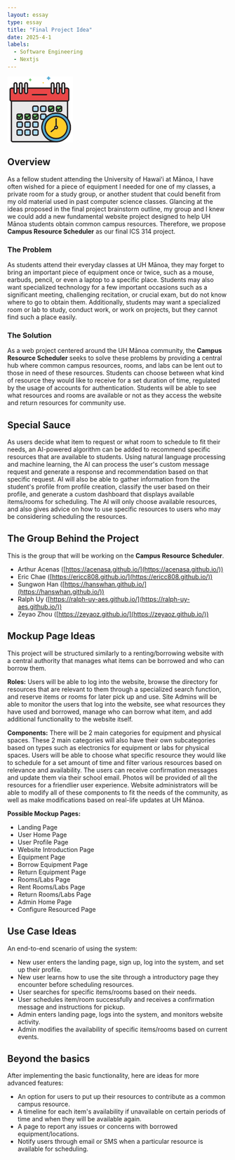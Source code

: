 ```yaml
---
layout: essay
type: essay
title: "Final Project Idea"
date: 2025-4-1
labels:
  - Software Engineering
  - Nextjs
---
```


<img width="150px" class="rounded float-start pe-4" src="../img/schedule.png">

## Overview 

As a fellow student attending the University of Hawaiʻi at Mānoa, I have often wished for a piece of equipment I needed for one of my classes, a private room for a study group, or another student that could benefit from my old material used in past computer science classes. Glancing at the ideas proposed in the final project brainstorm outline, my group and I knew we could add a new fundamental website project designed to help UH Mānoa students obtain common campus resources. Therefore, we propose **Campus Resource Scheduler** as our final ICS 314 project.

### The Problem

As students attend their everyday classes at UH Mānoa, they may forget to bring an important piece of equipment once or twice, such as a mouse, earbuds, pencil, or even a laptop to a specific place. Students may also want specialized technology for a few important occasions such as a significant meeting, challenging recitation, or crucial exam, but do not know where to go to obtain them. Additionally, students may want a specialized room or lab to study, conduct work, or work on projects, but they cannot find such a place easily.

### The Solution

As a web project centered around the UH Mānoa community, the **Campus Resource Scheduler** seeks to solve these problems by providing a central hub where common campus resources, rooms, and labs can be lent out to those in need of these resources. Students can choose between what kind of resource they would like to receive for a set duration of time, regulated by the usage of accounts for authentication. Students will be able to see what resources and rooms are available or not as they access the website and return resources for community use.

## Special Sauce

As users decide what item to request or what room to schedule to fit their needs, an AI-powered algorithm can be added to recommend specific resources that are available to students. Using natural language processing and machine learning, the AI can process the user's custom message request and generate a response and recommendation based on that specific request. AI will also be able to gather information from the student's profile from profile creation, classify the user based on their profile, and generate a custom dashboard that displays available items/rooms for scheduling. The AI will only choose available resources, and also gives advice on how to use specific resources to users who may be considering scheduling the resources.

## The Group Behind the Project

This is the group that will be working on the **Campus Resource Scheduler**.
- Arthur Acenas ([https://acenasa.github.io/](https://acenasa.github.io/))
- Eric Chae ([https://ericc808.github.io/](https://ericc808.github.io/))
- Sungwon Han ([https://hanswhan.github.io/](https://hanswhan.github.io/))
- Ralph Uy ([https://ralph-uy-aes.github.io/](https://ralph-uy-aes.github.io/))
- Zeyao Zhou ([https://zeyaoz.github.io/](https://zeyaoz.github.io/))

## Mockup Page Ideas

This project will be structured similarly to a renting/borrowing website with a central authority that manages what items can be borrowed and who can borrow them. 

**Roles:** 
Users will be able to log into the website, browse the directory for resources that are relevant to them through a specialized search function, and reserve items or rooms for later pick up and use. 
Site Admins will be able to monitor the users that log into the website, see what resources they have used and borrowed, manage who can borrow what item, and add additional functionality to the website itself.

**Components:**
There will be 2 main categories for equipment and physical spaces. These 2 main categories will also have their own subcategories based on types such as electronics for equipment or labs for physical spaces. Users will be able to choose what specific resource they would like to schedule for a set amount of time and filter various resources based on relevance and availability. The users can receive confirmation messages and update them via their school email. Photos will be provided of all the resources for a friendlier user experience. Website administrators will be able to modify all of these components to fit the needs of the community, as well as make modifications based on real-life updates at UH Mānoa.

**Possible Mockup Pages:**
- Landing Page
- User Home Page
- User Profile Page
- Website Introduction Page
- Equipment Page
- Borrow Equipment Page
- Return Equipment Page
- Rooms/Labs Page
- Rent Rooms/Labs Page
- Return Rooms/Labs Page
- Admin Home Page
- Configure Resourced Page

## Use Case Ideas

An end-to-end scenario of using the system:
- New user enters the landing page, sign up, log into the system, and set up their profile.
- New user learns how to use the site through a introductory page they encounter before scheduling resources.
- User searches for specific items/rooms based on their needs.
- User schedules item/room successfully and receives a confirmation message and instructions for pickup.
- Admin enters landing page, logs into the system, and monitors website activity.
- Admin modifies the availability of specific items/rooms based on current events.

## Beyond the basics

After implementing the basic functionality, here are ideas for more advanced features:
- An option for users to put up their resources to contribute as a common campus resource.
- A timeline for each item's availability if unavailable on certain periods of time and when they will be available again.
- A page to report any issues or concerns with borrowed equipment/locations.
- Notify users through email or SMS when a particular resource is available for scheduling.
